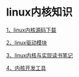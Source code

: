 # linux内核知识

[1、linux内核源码下载](./downloadkernel)

[2、linux驱动模块](./drivers)

[3、linux内核与实现读书笔记](./KernelDesignAndImplementation)

[4、内核开发工具](./tools)

